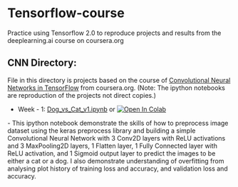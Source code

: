 # Tensorflow-course
Practice using Tensorflow 2.0 to reproduce projects and results from the deeplearning.ai course on coursera.org

## CNN Directory:

File in this directory is projects based on the course of [Convolutional Neural Networks in TensorFlow](https://www.coursera.org/learn/convolutional-neural-networks-tensorflow) from coursera.org. 
(Note: The ipython notebooks are reproduction of the projects not direct copies.)
- Week - 1: [Dog_vs_Cat_v1.ipynb](https://github.com/zhx281/Tensorflow-course/blob/master/CNN/Dog_vs_Cat_v1.ipynb) or <a href="https://colab.research.google.com/github/zhx281/Tensorflow-course/blob/master/CNN/Dog_vs_Cat_v1.ipynb">
  <img src="https://colab.research.google.com/assets/colab-badge.svg" alt="Open In Colab"/>
</a>
	- This ipython notebook demonstrate the skills of how to preprocess image dataset using the keras preprocess library and building a simple Convolutional Neural Network with 3 Conv2D layers with ReLU activations and 3 MaxPooling2D layers, 1 Flatten layer, 1 Fully Connected layer with ReLU activation, and 1 Sigmoid output layer to predict the images to be either a cat or a dog. I also demonstrate understanding of overfitting from analysing plot history of training loss and accuracy, and validation loss and accuracy.
